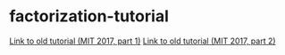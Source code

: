 # factorization-tutorial

[Link to old tutorial (MIT 2017, part 1)](https://www.youtube.com/watch?v=hmmnRF66hOA)
[Link to old tutorial (MIT 2017, part 2)](https://www.youtube.com/watch?v=O-YTsSuEFiM)

